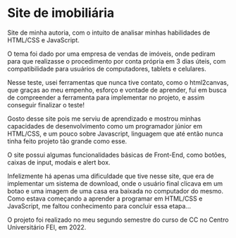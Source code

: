 # Site de imobiliária
Site de minha autoria, com o intuito de analisar minhas habilidades de HTML/CSS e JavaScript. 

O tema foi dado por uma empresa de vendas de imóveis, onde pediram para que realizasse o procedimento por conta própria em 3 dias úteis, com compatibilidade para usuários de computadores, tablets e celulares.

Nesse teste, usei ferramentas que nunca tive contato, como o html2canvas, que graças ao meu empenho, esforço e vontade de aprender, fui em busca de compreender a ferramenta para implementar no projeto, e assim conseguir finalizar o teste!

Gosto desse site pois me serviu de aprendizado e mostrou minhas capacidades de desenvolvimento como um programador júnior em HTML/CSS, e um pouco sobre Javascript, linguagem que até então nunca tinha feito projeto tão grande como esse.

O site possui algumas funcionalidades básicas de Front-End, como botões, caixas de input, modais e alert box.

Infelizmente há apenas uma dificuldade que tive nesse site, que era de implementar um sistema de download, onde o usuário final clicava em um botao e uma imagem de uma casa era baixada no computador do mesmo. Como estava começando a aprender a programar em HTML/CSS e JavaScript, me faltou conhecimento para concluir essa etapa...

O projeto foi realizado no meu segundo semestre do curso de CC no Centro Universitário FEI, em 2022.
